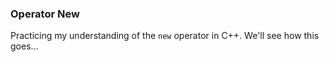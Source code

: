 ### Operator New
Practicing my understanding of the `new` operator in C++. We'll see how this goes...